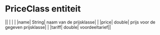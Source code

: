 ---
---

# PriceClass entiteit



|| | | |
|name| String| naam van de prijsklasse| |
|price| double| prijs voor de gegeven prijsklasse| |
|tariff| double| voordeeltarief||

